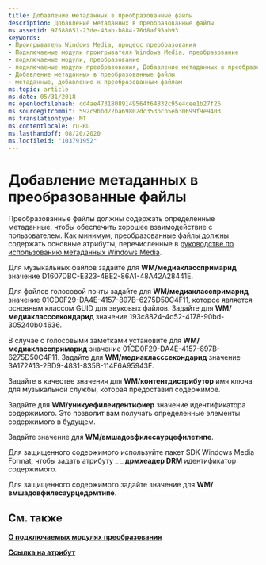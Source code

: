 ```yaml
---
title: Добавление метаданных в преобразованные файлы
description: Добавление метаданных в преобразованные файлы
ms.assetid: 97588651-23de-43ab-b884-76d8af95ab93
keywords:
- Проигрыватель Windows Media, процесс преобразования
- Подключаемые модули проигрывателя Windows Media, преобразование
- подключаемые модули, преобразование
- подключаемые модули преобразования, Добавление метаданных в преобразованные файлы
- Добавление метаданных в преобразованные файлы
- метаданные, добавление к преобразованным файлам
ms.topic: article
ms.date: 05/31/2018
ms.openlocfilehash: cd4ae47318089149564f64832c95e4cee1b27f26
ms.sourcegitcommit: 592c9bbd22ba69802dc353bcb5eb30699f9e9403
ms.translationtype: MT
ms.contentlocale: ru-RU
ms.lasthandoff: 08/20/2020
ms.locfileid: "103791952"
---
```

# <a name="adding-metadata-to-converted-files"></a>Добавление метаданных в преобразованные файлы

Преобразованные файлы должны содержать определенные метаданные, чтобы обеспечить хорошее взаимодействие с пользователем. Как минимум, преобразованные файлы должны содержать основные атрибуты, перечисленные в [руководстве по использованию метаданных Windows Media](/previous-versions/ms867702(v=msdn.10)).

Для музыкальных файлов задайте для **WM/медиакласспримарид** значение D1607DBC-E323-4BE2-86A1-48A42A28441E.

Для файлов голосовой почты задайте для **WM/медиакласспримарид** значение 01CD0F29-DA4E-4157-897B-6275D50C4F11, которое является основным классом GUID для звуковых файлов. Задайте для **WM/медиакласссекондарид** значение 193c8824-4d52-4178-90bd-305240b04636.

В случае с голосовыми заметками установите для **WM/медиакласспримарид** значение 01CD0F29-DA4E-4157-897B-6275D50C4F11. Задайте для **WM/медиакласссекондарид** значение 3A172A13-2BD9-4831-835B-114F6A95943F.

Задайте в качестве значения для **WM/контентдистрибутор** имя ключа для музыкальной службы, которая предоставил содержимое.

Задайте для **WM/уникуефилеидентифиер** значение идентификатора содержимого. Это позволит вам получать определенные элементы содержимого в будущем.

Задайте значение для **WM/вмшадовфилесаурцефилетипе**.

Для защищенного содержимого используйте пакет SDK Windows Media Format, чтобы задать атрибуту **\_ \_ дрмхеадер DRM** идентификатор содержимого.

Для защищенного содержимого задайте значение для **WM/вмшадовфилесаурцедрмтипе**.

## <a name="related-topics"></a>См. также

<dl> <dt>

[**О подключаемых модулях преобразования**](about-conversion-plug-ins.md)
</dt> <dt>

[**Ссылка на атрибут**](attribute-reference.md)
</dt> </dl>

 

 